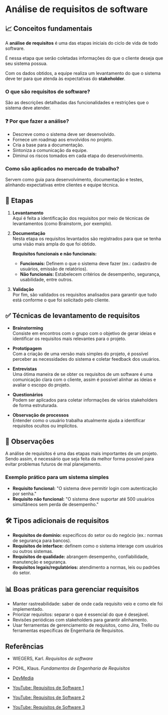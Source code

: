 # Análise de requisitos de software

## 📈 Conceitos fundamentais

A **análise de requisitos** é uma das etapas iniciais do ciclo de vida de todo software.

É nessa etapa que serão coletadas informações do que o cliente deseja que seu sistema possua.

Com os dados obtidos, a equipe realiza um levantamento do que o sistema deve ter para que atenda às expectativas do **stakeholder**.

### O que são requisitos de software?

São as descrições detalhadas das funcionalidades e restrições que o sistema deve atender.

### ❓ Por que fazer a análise?

- Descreve como o sistema deve ser desenvolvido.  
- Fornece um roadmap aos envolvidos no projeto.  
- Cria a base para a documentação.  
- Sintoniza a comunicação da equipe.  
- Diminui os riscos tomados em cada etapa do desenvolvimento.

### Como são aplicados no mercado de trabalho?

Servem como guia para desenvolvimento, documentação e testes, alinhando expectativas entre clientes e equipe técnica.

## 📍 Etapas

1. **Levantamento**  
   Aqui é feita a identificação dos requisitos por meio de técnicas de levantamentos (como Brainstorm, por exemplo).

2. **Documentação**  
   Nesta etapa os requisitos levantados são registrados para que se tenha uma visão mais ampla do que foi obtido.

   **Requisitos funcionais e não funcionais:**
   - **Funcionais:** Definem o que o sistema deve fazer (ex.: cadastro de usuários, emissão de relatórios).  
   - **Não funcionais:** Estabelecem critérios de desempenho, segurança, usabilidade, entre outros.

3. **Validação**  
   Por fim, são validados os requisitos analisados para garantir que tudo está conforme o que foi solicitado pelo cliente.

## ✅ Técnicas de levantamento de requisitos

- **Brainstorming**  
  Consiste em encontros com o grupo com o objetivo de gerar ideias e identificar os requisitos mais relevantes para o projeto.

- **Prototipagem**  
  Com a criação de uma versão mais simples do projeto, é possível perceber as necessidades do sistema e coletar feedback dos usuários.

- **Entrevistas**  
  Uma ótima maneira de se obter os requisitos de um software é uma comunicação clara com o cliente, assim é possível alinhar as ideias e avaliar o escopo do projeto.

- **Questionários**  
  Podem ser aplicados para coletar informações de vários stakeholders de forma estruturada.

- **Observação de processos**  
  Entender como o usuário trabalha atualmente ajuda a identificar requisitos ocultos ou implícitos.

## 💭 Observações

A análise de requisitos é uma das etapas mais importantes de um projeto. Sendo assim, é necessário que seja feita da melhor forma possível para evitar problemas futuros de mal planejamento.

### Exemplo prático para um sistema simples

- **Requisito funcional:** "O sistema deve permitir login com autenticação por senha."  
- **Requisito não funcional:** "O sistema deve suportar até 500 usuários simultâneos sem perda de desempenho."

## 🛠 Tipos adicionais de requisitos

- **Requisitos de domínio:** específicos do setor ou do negócio (ex.: normas de segurança para bancos).  
- **Requisitos de interface:** definem como o sistema interage com usuários ou outros sistemas.  
- **Requisitos de qualidade:** abrangem desempenho, confiabilidade, manutenção e segurança.  
- **Requisitos legais/regulatórios:** atendimento a normas, leis ou padrões do setor.

## 📊 Boas práticas para gerenciar requisitos

- Manter rastreabilidade: saber de onde cada requisito veio e como ele foi implementado.  
- Priorizar requisitos: separar o que é essencial do que é desejável.  
- Revisões periódicas com stakeholders para garantir alinhamento.  
- Usar ferramentas de gerenciamento de requisitos, como Jira, Trello ou ferramentas específicas de Engenharia de Requisitos.

## Referências

- WIEGERS, Karl. *Requisitos de software*  
- POHL, Klaus. *Fundamentos de Engenharia de Requisitos*  

- [DevMedia](https://www.devmedia.com.br/introducao-a-requisitos-de-software/29580)
- [YouTube: Requisitos de Software 1](https://www.youtube.com/watch?v=VcOeM2AD8Yk&pp=ygUWcmVxdWlzaXRvcyBkZSBzb2Z0d2FyZdIHCQmtCQGHKiGM7w%3D%3D)
- [YouTube: Requisitos de Software 2](https://www.youtube.com/watch?v=xEdGAC0qzgY&pp=ygUWcmVxdWlzaXRvcyBkZSBzb2Z0d2FyZQ%3D%3D)
- [YouTube: Requisitos de Software 3](https://www.youtube.com/watch?v=eeb4uuP7nhY&pp=ygUWcmVxdWlzaXRvcyBkZSBzb2Z0d2FyZQ%3D%3D)
